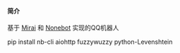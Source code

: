 #### 简介

基于 [Mirai](https://github.com/mamoe/mirai) 和 [Nonebot](https://github.com/nonebot/nonebot2) 实现的QQ机器人

pip install nb-cli aiohttp fuzzywuzzy python-Levenshtein